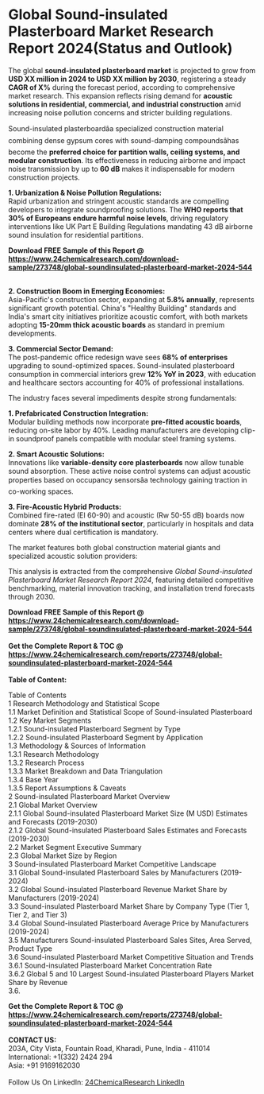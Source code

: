 <h1>Global Sound-insulated Plasterboard Market Research Report 2024(Status and Outlook)</h1><p>The global <strong>sound-insulated plasterboard market</strong> is projected to grow from <strong>USD XX million in 2024 to USD XX million by 2030</strong>, registering a steady <strong>CAGR of X%</strong> during the forecast period, according to comprehensive market research. This expansion reflects rising demand for <strong>acoustic solutions in residential, commercial, and industrial construction</strong> amid increasing noise pollution concerns and stricter building regulations.</p><p>Sound-insulated plasterboardâa specialized construction material combining dense gypsum cores with sound-damping compoundsâhas become the <strong>preferred choice for partition walls, ceiling systems, and modular construction</strong>. Its effectiveness in reducing airborne and impact noise transmission by up to <strong>60 dB</strong> makes it indispensable for modern construction projects.</p><p><strong>1. Urbanization &amp; Noise Pollution Regulations:</strong><br>
Rapid urbanization and stringent acoustic standards are compelling developers to integrate soundproofing solutions. The <strong>WHO reports that 30% of Europeans endure harmful noise levels</strong>, driving regulatory interventions like UK Part E Building Regulations mandating 43 dB airborne sound insulation for residential partitions.</p><div><b>Download FREE Sample of this Report @ 
            <a href="https://www.24chemicalresearch.com/download-sample/273748/global-soundinsulated-plasterboard-market-2024-544">
            https://www.24chemicalresearch.com/download-sample/273748/global-soundinsulated-plasterboard-market-2024-544</a></b></div><br><p><strong>2. Construction Boom in Emerging Economies:</strong><br>
Asia-Pacific's construction sector, expanding at <strong>5.8% annually</strong>, represents significant growth potential. China's "Healthy Building" standards and India's smart city initiatives prioritize acoustic comfort, with both markets adopting <strong>15-20mm thick acoustic boards</strong> as standard in premium developments.</p><p><strong>3. Commercial Sector Demand:</strong><br>
The post-pandemic office redesign wave sees <strong>68% of enterprises</strong> upgrading to sound-optimized spaces. Sound-insulated plasterboard consumption in commercial interiors grew <strong>12% YoY in 2023</strong>, with education and healthcare sectors accounting for 40% of professional installations.</p><p>The industry faces several impediments despite strong fundamentals:</p><p><strong>1. Prefabricated Construction Integration:</strong><br>
Modular building methods now incorporate <strong>pre-fitted acoustic boards</strong>, reducing on-site labor by 40%. Leading manufacturers are developing clip-in soundproof panels compatible with modular steel framing systems.</p><p><strong>2. Smart Acoustic Solutions:</strong><br>
Innovations like <strong>variable-density core plasterboards</strong> now allow tunable sound absorption. These active noise control systems can adjust acoustic properties based on occupancy sensorsâa technology gaining traction in co-working spaces.</p><p><strong>3. Fire-Acoustic Hybrid Products:</strong><br>
Combined fire-rated (EI 60-90) and acoustic (Rw 50-55 dB) boards now dominate <strong>28% of the institutional sector</strong>, particularly in hospitals and data centers where dual certification is mandatory.</p><p>The market features both global construction material giants and specialized acoustic solution providers:</p><p>This analysis is extracted from the comprehensive <em>Global Sound-insulated Plasterboard Market Research Report 2024</em>, featuring detailed competitive benchmarking, material innovation tracking, and installation trend forecasts through 2030.</p><div><b>Download FREE Sample of this Report @ 
            <a href="https://www.24chemicalresearch.com/download-sample/273748/global-soundinsulated-plasterboard-market-2024-544">
            https://www.24chemicalresearch.com/download-sample/273748/global-soundinsulated-plasterboard-market-2024-544</a></b></div><br><div><b>Get the Complete Report & TOC @ 
            <a href="https://www.24chemicalresearch.com/reports/273748/global-soundinsulated-plasterboard-market-2024-544">
            https://www.24chemicalresearch.com/reports/273748/global-soundinsulated-plasterboard-market-2024-544</a></b></div><br>
            <b>Table of Content:</b><p>Table of Contents<br />
1 Research Methodology and Statistical Scope<br />
1.1 Market Definition and Statistical Scope of Sound-insulated Plasterboard<br />
1.2 Key Market Segments<br />
1.2.1 Sound-insulated Plasterboard Segment by Type<br />
1.2.2 Sound-insulated Plasterboard Segment by Application<br />
1.3 Methodology & Sources of Information<br />
1.3.1 Research Methodology<br />
1.3.2 Research Process<br />
1.3.3 Market Breakdown and Data Triangulation<br />
1.3.4 Base Year<br />
1.3.5 Report Assumptions & Caveats<br />
2 Sound-insulated Plasterboard Market Overview<br />
2.1 Global Market Overview<br />
2.1.1 Global Sound-insulated Plasterboard Market Size (M USD) Estimates and Forecasts (2019-2030)<br />
2.1.2 Global Sound-insulated Plasterboard Sales Estimates and Forecasts (2019-2030)<br />
2.2 Market Segment Executive Summary<br />
2.3 Global Market Size by Region<br />
3 Sound-insulated Plasterboard Market Competitive Landscape<br />
3.1 Global Sound-insulated Plasterboard Sales by Manufacturers (2019-2024)<br />
3.2 Global Sound-insulated Plasterboard Revenue Market Share by Manufacturers (2019-2024)<br />
3.3 Sound-insulated Plasterboard Market Share by Company Type (Tier 1, Tier 2, and Tier 3)<br />
3.4 Global Sound-insulated Plasterboard Average Price by Manufacturers (2019-2024)<br />
3.5 Manufacturers Sound-insulated Plasterboard Sales Sites, Area Served, Product Type<br />
3.6 Sound-insulated Plasterboard Market Competitive Situation and Trends<br />
3.6.1 Sound-insulated Plasterboard Market Concentration Rate<br />
3.6.2 Global 5 and 10 Largest Sound-insulated Plasterboard Players Market Share by Revenue<br />
3.6.</p><div><b>Get the Complete Report & TOC @ 
            <a href="https://www.24chemicalresearch.com/reports/273748/global-soundinsulated-plasterboard-market-2024-544">
            https://www.24chemicalresearch.com/reports/273748/global-soundinsulated-plasterboard-market-2024-544</a></b></div><br><b>CONTACT US:</b><br>
            203A, City Vista, Fountain Road, Kharadi, Pune, India - 411014<br>
            International: +1(332) 2424 294<br>
            Asia: +91 9169162030 <br><br>
            Follow Us On LinkedIn: <a href="https://www.linkedin.com/company/24chemicalresearch/">24ChemicalResearch LinkedIn</a>
